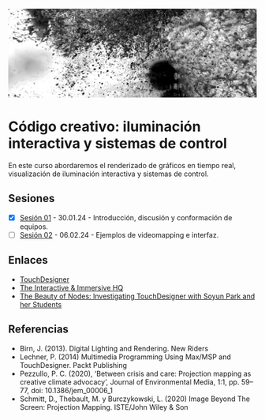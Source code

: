 ![flux](./img/ccrmaCel.jpg)

# Código creativo: iluminación interactiva y sistemas de control

En este curso abordaremos el renderizado de gráficos en tiempo real, visualización de iluminación interactiva y sistemas de control.

## Sesiones

- [x] [Sesión 01](./s01/s01.md) - 30.01.24 - Introducción, discusión y conformación de equipos.
- [ ] [Sesión 02](./s02/s02.md) - 06.02.24 - Ejemplos de videomapping e interfaz. 

## Enlaces 

- [TouchDesigner](https://derivative.ca)
- [The Interactive & Immersive HQ](https://www.youtube.com/@TheInteractiveImmersiveHQ)
- [The Beauty of Nodes: Investigating TouchDesigner with Soyun Park and her Students](https://derivative.ca/community-post/beauty-nodes-investigating-touchdesigner-soyun-park-and-her-students/68408)
## Referencias

- Birn, J. (2013). Digital Lighting and Rendering. New Riders 
- Lechner, P. (2014) Multimedia Programming Using Max/MSP and TouchDesigner. Packt Publishing
- Pezzullo, P. C. (2020), ‘Between crisis and care: Projection mapping as creative climate advocacy’, Journal of Environmental Media, 1:1, pp. 59–77, doi: 10.1386/jem_00006_1
- Schmitt, D., Thebault, M. y Burczykowski, L. (2020) Image Beyond The Screen: Projection Mapping. ISTE/John Wiley & Son

